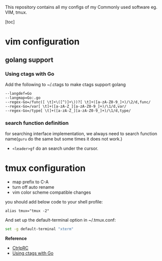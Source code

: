 This repository contains all my configs of my Commonly used software
eg. VIM, tmux.

[toc]

# vim configuration

## golang support

### Using ctags with Go

Add the following to ~/.ctags to make ctags support golang

```
--langdef=Go
--langmap=Go:.go
--regex-Go=/func([ \t]+\([^)]+\))?[ \t]+([a-zA-Z0-9_]+)/\2/d,func/
--regex-Go=/var[ \t]+([a-zA-Z_][a-zA-Z0-9_]+)/\1/d,var/
--regex-Go=/type[ \t]+([a-zA-Z_][a-zA-Z0-9_]+)/\1/d,type/
```

### search function definition

for searching interface implementation, we always need to search function
name(`guru` do the same but some times it does not work.)

- `<leader>gf` do an search under the cursor.

# tmux configuration

* map prefix to C-A
* turn off auto rename
* vim color scheme compatible changes

you should add below code to your shell profile:

```shell
alias tmux="tmux -2"
```

And set up the default-terminal option in ~/.tmux.conf:  

```bash
set -g default-terminal "xterm"
```

**Reference**  

- [CtrlpRC](https://github.com/jordwalke/VimBox/blob/master/dotVim/pluginRc/ctrlPVimRc)  
- [Using ctags with Go](http://go-wise.blogspot.jp/2011/09/using-ctags-with-go.html)
